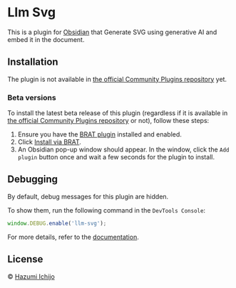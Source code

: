 # Llm Svg

This is a plugin for [Obsidian](https://obsidian.md/) that Generate SVG using generative AI and embed it in the document.

## Installation

The plugin is not available in [the official Community Plugins repository](https://obsidian.md/plugins) yet.

### Beta versions

To install the latest beta release of this plugin (regardless if it is available in [the official Community Plugins repository](https://obsidian.md/plugins) or not), follow these steps:

1. Ensure you have the [BRAT plugin](https://obsidian.md/plugins?id=obsidian42-brat) installed and enabled.
2. Click [Install via BRAT](https://intradeus.github.io/http-protocol-redirector?r=obsidian://brat?plugin=https://github.com/rerost/obsidian-llm-svg).
3. An Obsidian pop-up window should appear. In the window, click the `Add plugin` button once and wait a few seconds for the plugin to install.

## Debugging

By default, debug messages for this plugin are hidden.

To show them, run the following command in the `DevTools Console`:

```js
window.DEBUG.enable('llm-svg');
```

For more details, refer to the [documentation](https://github.com/mnaoumov/obsidian-dev-utils/blob/main/docs/debugging.md).

## License

© [Hazumi Ichijo](https://github.com/rerost/)
